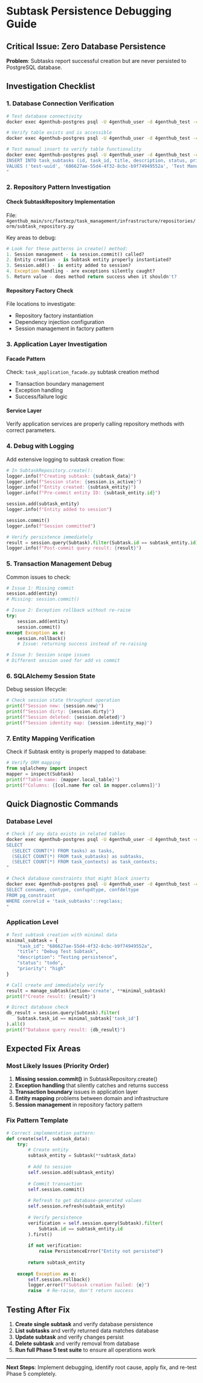 # Subtask Persistence Debugging Guide

## Critical Issue: Zero Database Persistence

**Problem**: Subtasks report successful creation but are never persisted to PostgreSQL database.

## Investigation Checklist

### 1. Database Connection Verification
```bash
# Test database connectivity
docker exec 4genthub-postgres psql -U 4genthub_user -d 4genthub_test -c "SELECT version();"

# Verify table exists and is accessible
docker exec 4genthub-postgres psql -U 4genthub_user -d 4genthub_test -c "\d task_subtasks"

# Test manual insert to verify table functionality
docker exec 4genthub-postgres psql -U 4genthub_user -d 4genthub_test -c "
INSERT INTO task_subtasks (id, task_id, title, description, status, priority, user_id, created_at, updated_at) 
VALUES ('test-uuid', '686627ae-55d4-4f32-8cbc-b9f74949552a', 'Test Manual Insert', 'Manual test', 'todo', 'high', 'test-user', now(), now());
"
```

### 2. Repository Pattern Investigation

#### Check SubtaskRepository Implementation
File: `4genthub_main/src/fastmcp/task_management/infrastructure/repositories/orm/subtask_repository.py`

Key areas to debug:
```python
# Look for these patterns in create() method:
1. Session management - is session.commit() called?
2. Entity creation - is Subtask entity properly instantiated?
3. Session.add() - is entity added to session?
4. Exception handling - are exceptions silently caught?
5. Return value - does method return success when it shouldn't?
```

#### Repository Factory Check
File locations to investigate:
- Repository factory instantiation
- Dependency injection configuration
- Session management in factory pattern

### 3. Application Layer Investigation

#### Facade Pattern
Check: `task_application_facade.py` subtask creation method
- Transaction boundary management
- Exception handling
- Success/failure logic

#### Service Layer
Verify application services are properly calling repository methods with correct parameters.

### 4. Debug with Logging

Add extensive logging to subtask creation flow:
```python
# In SubtaskRepository.create():
logger.info(f"Creating subtask: {subtask_data}")
logger.info(f"Session state: {session.is_active}")
logger.info(f"Entity created: {subtask_entity}")
logger.info(f"Pre-commit entity ID: {subtask_entity.id}")

session.add(subtask_entity)
logger.info(f"Entity added to session")

session.commit()
logger.info(f"Session committed")

# Verify persistence immediately
result = session.query(Subtask).filter(Subtask.id == subtask_entity.id).first()
logger.info(f"Post-commit query result: {result}")
```

### 5. Transaction Management Debug

Common issues to check:
```python
# Issue 1: Missing commit
session.add(entity)
# Missing: session.commit()

# Issue 2: Exception rollback without re-raise
try:
    session.add(entity)
    session.commit()
except Exception as e:
    session.rollback()
    # Issue: returning success instead of re-raising

# Issue 3: Session scope issues
# Different session used for add vs commit
```

### 6. SQLAlchemy Session State

Debug session lifecycle:
```python
# Check session state throughout operation
print(f"Session new: {session.new}")
print(f"Session dirty: {session.dirty}")  
print(f"Session deleted: {session.deleted}")
print(f"Session identity map: {session.identity_map}")
```

### 7. Entity Mapping Verification

Check if Subtask entity is properly mapped to database:
```python
# Verify ORM mapping
from sqlalchemy import inspect
mapper = inspect(Subtask)
print(f"Table name: {mapper.local_table}")
print(f"Columns: {[col.name for col in mapper.columns]}")
```

## Quick Diagnostic Commands

### Database Level
```bash
# Check if any data exists in related tables
docker exec 4genthub-postgres psql -U 4genthub_user -d 4genthub_test -c "
SELECT 
  (SELECT COUNT(*) FROM tasks) as tasks,
  (SELECT COUNT(*) FROM task_subtasks) as subtasks,
  (SELECT COUNT(*) FROM task_contexts) as task_contexts;
"

# Check database constraints that might block inserts
docker exec 4genthub-postgres psql -U 4genthub_user -d 4genthub_test -c "
SELECT conname, contype, confupdtype, confdeltype 
FROM pg_constraint 
WHERE conrelid = 'task_subtasks'::regclass;
"
```

### Application Level
```python
# Test subtask creation with minimal data
minimal_subtask = {
    "task_id": "686627ae-55d4-4f32-8cbc-b9f74949552a",
    "title": "Debug Test Subtask", 
    "description": "Testing persistence",
    "status": "todo",
    "priority": "high"
}

# Call create and immediately verify
result = manage_subtask(action='create', **minimal_subtask)
print(f"Create result: {result}")

# Direct database check
db_result = session.query(Subtask).filter(
    Subtask.task_id == minimal_subtask['task_id']
).all()
print(f"Database query result: {db_result}")
```

## Expected Fix Areas

### Most Likely Issues (Priority Order)

1. **Missing session.commit()** in SubtaskRepository.create()
2. **Exception handling** that silently catches and returns success
3. **Transaction boundary** issues in application layer
4. **Entity mapping** problems between domain and infrastructure
5. **Session management** in repository factory pattern

### Fix Pattern Template
```python
# Correct implementation pattern:
def create(self, subtask_data):
    try:
        # Create entity
        subtask_entity = Subtask(**subtask_data)
        
        # Add to session
        self.session.add(subtask_entity)
        
        # Commit transaction
        self.session.commit()
        
        # Refresh to get database-generated values
        self.session.refresh(subtask_entity)
        
        # Verify persistence
        verification = self.session.query(Subtask).filter(
            Subtask.id == subtask_entity.id
        ).first()
        
        if not verification:
            raise PersistenceError("Entity not persisted")
            
        return subtask_entity
        
    except Exception as e:
        self.session.rollback()
        logger.error(f"Subtask creation failed: {e}")
        raise  # Re-raise, don't return success
```

## Testing After Fix

1. **Create single subtask** and verify database persistence
2. **List subtasks** and verify returned data matches database
3. **Update subtask** and verify changes persist  
4. **Delete subtask** and verify removal from database
5. **Run full Phase 5 test suite** to ensure all operations work

---

**Next Steps**: Implement debugging, identify root cause, apply fix, and re-test Phase 5 completely.